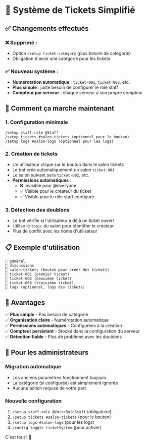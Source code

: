 # 🎫 Système de Tickets Simplifié

## ✅ **Changements effectués**

### ❌ **Supprimé :**
- Option `/setup ticket-category` (plus besoin de catégorie)
- Obligation d'avoir une catégorie pour les tickets

### ✅ **Nouveau système :**
- **Numérotation automatique** : `ticket-001`, `ticket-002`, etc.
- **Plus simple** : juste besoin de configurer le rôle staff
- **Compteur par serveur** : chaque serveur a son propre compteur

## 🚀 **Comment ça marche maintenant**

### 1. Configuration minimale
```
/setup staff-role @Staff
/setup tickets #salon-tickets (optionnel pour le bouton)
/setup logs #salon-logs (optionnel pour les logs)
```

### 2. Création de tickets
- Un utilisateur clique sur le bouton dans le salon tickets
- Le bot crée automatiquement un salon `ticket-001`
- Le salon suivant sera `ticket-002`, etc.
- **Permissions automatiques** :
  - ❌ Invisible pour @everyone
  - ✅ Visible pour le créateur du ticket
  - ✅ Visible pour le rôle staff configuré

### 3. Détection des doublons
- Le bot vérifie si l'utilisateur a déjà un ticket ouvert
- Utilise le `topic` du salon pour identifier le créateur
- Plus de conflit avec les noms d'utilisateur

## 📋 **Exemple d'utilisation**

```
📢 général
💬 discussions
🎫 salon-tickets (bouton pour créer des tickets)
🎫 ticket-001 (premier ticket)
🎫 ticket-002 (deuxième ticket)
🎫 ticket-003 (troisième ticket)
📰 logs (optionnel, logs des tickets)
```

## 🔧 **Avantages**

✅ **Plus simple** - Pas besoin de catégorie  
✅ **Organisation claire** - Numérotation automatique  
✅ **Permissions automatiques** - Configurées à la création  
✅ **Compteur persistant** - Stocké dans la configuration du serveur  
✅ **Détection fiable** - Plus de problème avec les doublons  

## 🎯 **Pour les administrateurs**

### Migration automatique
- Les anciens paramètres fonctionnent toujours
- La catégorie (si configurée) est simplement ignorée
- Aucune action requise de votre part

### Nouvelle configuration
1. `/setup staff-role @VotreRoleStaff` (obligatoire)
2. `/setup tickets #salon-tickets` (pour le bouton)
3. `/setup logs #salon-logs` (pour les logs)
4. `/config toggle ticketSystem` (pour activer)

C'est tout ! 🎉